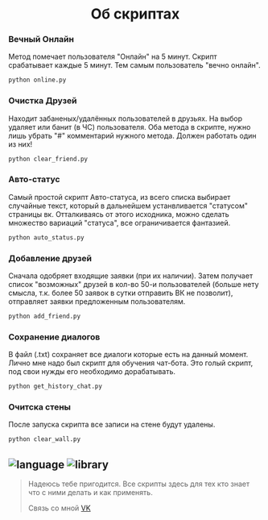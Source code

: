 <h1 align="center">Об скриптах</h1>

### Вечный Онлайн
Метод помечает пользователя "Онлайн" на 5 минут. Скрипт срабатывает каждые 5 минут. Тем самым пользователь "вечно онлайн".
```bash
python online.py
```
### Очистка Друзей
Находит забаненых/удалённых пользователей в друзьях. На выбор удаляет или банит (в ЧС) пользователя. Оба метода в скрипте, нужно лишь убрать "#" комментарий нужного метода. Должен работать один из них!
```bash
python clear_friend.py
```
### Авто-статус
Самый простой скрипт Авто-статуса, из всего списка выбирает случайные текст, который в дальнейшем устанвливается "статусом" страницы вк.
Отталкиваясь от этого исходника, можно сделать множество вариаций "статуса", все ограничивается фантазией.
```bash
python auto_status.py
```
### Добавление друзей
Сначала одобряет входящие заявки  (при их наличии). Затем получает список "возможных" друзей в кол-во 50-и пользователей (больше нету смысла, т.к. более 50 заявок в сутки отправить ВК не позволит), отправляет заявки предложенным пользователям.
```bash
python add_friend.py
```
### Сохранение диалогов
В файл (.txt) сохраняет все диалоги которые есть на данный момент. Лично мне надо был скрипт для обучения чат-бота. Это голый скрипт, под свои нужды его необходимо дорабатывать.
```bash
python get_history_chat.py
```
### Очитска стены
После запуска скрипта все записи на стене будут удалены.
```bash
python clear_wall.py
```

![language](https://img.shields.io/badge/python-3.10-purple) ![library](https://img.shields.io/badge/library-vk_api-blue)
---

> Надеюсь тебе пригодится. Все скрипты здесь для тех кто знает что с ними делать и как применять.
> 
> Связь со мной [VK](https://vk.com/id755728119)
